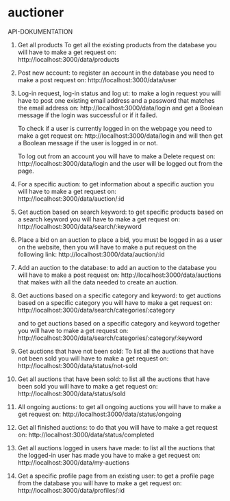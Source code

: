# auctioner 
API-DOKUMENTATION
1.	Get all products
   To get all the existing products from the database you will have to make a get request on:  
    http://localhost:3000/data/products

2. Post new account:
   to register an account in the database you need to make a post request on:
    http://localhost:3000/data/user 
 
3. Log-in request, log-in status and log ut: 
   to make a login request you will have to post one existing email address and a password that matches the email address on:
     http://localhost:3000/data/login  and get a Boolean message if the login was successful or if it failed.

    To check if a user is currently logged in on the webpage you need to make a get request on:
      http://localhost:3000/data/login  and will then get a Boolean message if the user is logged in or not.

    To log out from an account you will have to make a Delete request on: 
     http://localhost:3000/data/login  and the user will be logged out from the page.


4. For a specific auction:
   to get information about a specific auction you will have to make a get request on:
    http://localhost:3000/data/auction/:id

5. Get auction based on search keyword:
   to get specific products based on a search keyword you will have to make a get request on:
    http://localhost:3000/data/search/:keyword


6. Place a bid on an auction
   to place a bid, you must be logged in as a user on the website, then you will have to make a put request on the following link: 
    http://localhost:3000/data/auction/:id

 
7. Add an auction to the database:
   to add an auction to the database you will have to make a post request on:
    http://localhost:3000/data/auctions  that makes with all the data needed to create an auction.

 
8. Get auctions based on a specific category and keyword:
   to get auctions based on a specific category you will have to make a get request on:
    http://localhost:3000/data/search/categories/:category

   and to get auctions based on a specific category and keyword together you will have to make a get request on:
    http://localhost:3000/data/search/categories/:category/:keyword

9. Get auctions that have not been sold:
   To list all the auctions that have not been sold you will have to make a get request on:
    http://localhost:3000/data/status/not-sold

10. Get all auctions that have been sold:
     to list all the auctions that have been sold you will have to make a get request on:
      http://localhost:3000/data/status/sold

11. All ongoing auctions:
    to get all ongoing auctions you will have to make a get request on:
     http://localhost:3000/data/status/ongoing

12. Get all finished auctions:
    to do that you will have to make a get request on:
     http://localhost:3000/data/status/completed

13. Get all auctions logged in users have made:
    to list all the auctions that the logged-in user has made you have to make a get request on:
     http://localhost:3000/data/my-auctions


14. Get a specific profile page from an existing user:
    to get a profile page from the database you will have to make a get request on:
     http://localhost:3000/data/profiles/:id
